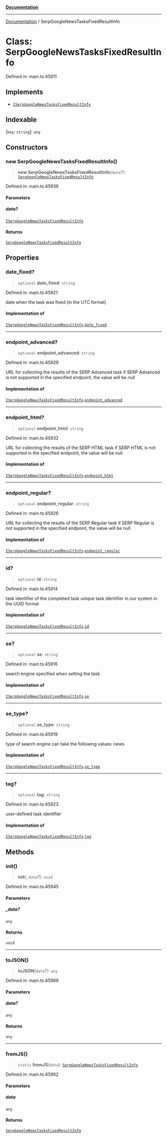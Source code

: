 [**Documentation**](../README.md)

***

[Documentation](../README.md) / SerpGoogleNewsTasksFixedResultInfo

# Class: SerpGoogleNewsTasksFixedResultInfo

Defined in: main.ts:45911

## Implements

- [`ISerpGoogleNewsTasksFixedResultInfo`](../interfaces/ISerpGoogleNewsTasksFixedResultInfo.md)

## Indexable

\[`key`: `string`\]: `any`

## Constructors

### new SerpGoogleNewsTasksFixedResultInfo()

> **new SerpGoogleNewsTasksFixedResultInfo**(`data`?): [`SerpGoogleNewsTasksFixedResultInfo`](SerpGoogleNewsTasksFixedResultInfo.md)

Defined in: main.ts:45936

#### Parameters

##### data?

[`ISerpGoogleNewsTasksFixedResultInfo`](../interfaces/ISerpGoogleNewsTasksFixedResultInfo.md)

#### Returns

[`SerpGoogleNewsTasksFixedResultInfo`](SerpGoogleNewsTasksFixedResultInfo.md)

## Properties

### date\_fixed?

> `optional` **date\_fixed**: `string`

Defined in: main.ts:45921

date when the task was fixed (in the UTC format)

#### Implementation of

[`ISerpGoogleNewsTasksFixedResultInfo`](../interfaces/ISerpGoogleNewsTasksFixedResultInfo.md).[`date_fixed`](../interfaces/ISerpGoogleNewsTasksFixedResultInfo.md#date_fixed)

***

### endpoint\_advanced?

> `optional` **endpoint\_advanced**: `string`

Defined in: main.ts:45929

URL for collecting the results of the SERP Advanced task
if SERP Advanced is not supported in the specified endpoint, the value will be null

#### Implementation of

[`ISerpGoogleNewsTasksFixedResultInfo`](../interfaces/ISerpGoogleNewsTasksFixedResultInfo.md).[`endpoint_advanced`](../interfaces/ISerpGoogleNewsTasksFixedResultInfo.md#endpoint_advanced)

***

### endpoint\_html?

> `optional` **endpoint\_html**: `string`

Defined in: main.ts:45932

URL for collecting the results of the SERP HTML task
if SERP HTML is not supported in the specified endpoint, the value will be null

#### Implementation of

[`ISerpGoogleNewsTasksFixedResultInfo`](../interfaces/ISerpGoogleNewsTasksFixedResultInfo.md).[`endpoint_html`](../interfaces/ISerpGoogleNewsTasksFixedResultInfo.md#endpoint_html)

***

### endpoint\_regular?

> `optional` **endpoint\_regular**: `string`

Defined in: main.ts:45926

URL for collecting the results of the SERP Regular task
if SERP Regular is not supported in the specified endpoint, the value will be null

#### Implementation of

[`ISerpGoogleNewsTasksFixedResultInfo`](../interfaces/ISerpGoogleNewsTasksFixedResultInfo.md).[`endpoint_regular`](../interfaces/ISerpGoogleNewsTasksFixedResultInfo.md#endpoint_regular)

***

### id?

> `optional` **id**: `string`

Defined in: main.ts:45914

task identifier of the completed task
unique task identifier in our system in the UUID format

#### Implementation of

[`ISerpGoogleNewsTasksFixedResultInfo`](../interfaces/ISerpGoogleNewsTasksFixedResultInfo.md).[`id`](../interfaces/ISerpGoogleNewsTasksFixedResultInfo.md#id)

***

### se?

> `optional` **se**: `string`

Defined in: main.ts:45916

search engine specified when setting the task

#### Implementation of

[`ISerpGoogleNewsTasksFixedResultInfo`](../interfaces/ISerpGoogleNewsTasksFixedResultInfo.md).[`se`](../interfaces/ISerpGoogleNewsTasksFixedResultInfo.md#se)

***

### se\_type?

> `optional` **se\_type**: `string`

Defined in: main.ts:45919

type of search engine
can take the following values: news

#### Implementation of

[`ISerpGoogleNewsTasksFixedResultInfo`](../interfaces/ISerpGoogleNewsTasksFixedResultInfo.md).[`se_type`](../interfaces/ISerpGoogleNewsTasksFixedResultInfo.md#se_type)

***

### tag?

> `optional` **tag**: `string`

Defined in: main.ts:45923

user-defined task identifier

#### Implementation of

[`ISerpGoogleNewsTasksFixedResultInfo`](../interfaces/ISerpGoogleNewsTasksFixedResultInfo.md).[`tag`](../interfaces/ISerpGoogleNewsTasksFixedResultInfo.md#tag)

## Methods

### init()

> **init**(`_data`?): `void`

Defined in: main.ts:45945

#### Parameters

##### \_data?

`any`

#### Returns

`void`

***

### toJSON()

> **toJSON**(`data`?): `any`

Defined in: main.ts:45969

#### Parameters

##### data?

`any`

#### Returns

`any`

***

### fromJS()

> `static` **fromJS**(`data`): [`SerpGoogleNewsTasksFixedResultInfo`](SerpGoogleNewsTasksFixedResultInfo.md)

Defined in: main.ts:45962

#### Parameters

##### data

`any`

#### Returns

[`SerpGoogleNewsTasksFixedResultInfo`](SerpGoogleNewsTasksFixedResultInfo.md)
